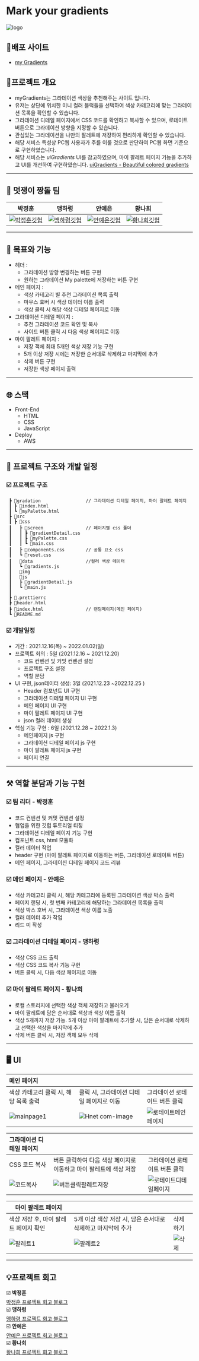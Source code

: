 # Mark your gradients

![logo](https://user-images.githubusercontent.com/48678872/152106982-84aa51a9-f4e8-48d8-9a74-2fa70d060e32.png)


## 🎨배포 사이트

 * [my Gradients](http://mygradients.s3-website.ap-northeast-2.amazonaws.com/gradation/#strawberry)

## 🎨프로젝트 개요

- myGradients는 그라데이션 색상을 추천해주는 사이트 입니다.
- 유저는 상단에 위치한 미니 컬러 블럭들을 선택하여 색상 카테고리에 맞는 그라데이션 목록을 확인할 수 있습니다. 
- 그라데이션 디테일 페이지에서 CSS 코드를 확인하고 복사할 수 있으며, 로테이트 버튼으로 그라데이션 방향을 지정할 수 있습니다.
- 관심있는 그라데이션을 나만의 팔레트에 저장하여 편리하게 확인할 수 있습니다.
- 해당 서비스 특성상 PC웹 사용자가 주를 이룰 것으로 판단하여 PC웹 화면 기준으로 구현하였습니다.
- 해당 서비스는 *uiGradients* UI를 참고하였으며, 마이 팔레트 페이지 기능을 추가하고 UI를 개선하여 구현하였습니다.
[uiGradients - Beautiful colored gradients](https://uigradients.com/#KingYna)

---

## 🏃 멋쟁이 짱돌 팀

|박정훈|맹하령|안예은|황나희|
|:---:|:---:|:---:|:---:|
|[![박정훈깃헙](https://avatars.githubusercontent.com/u/59543469?v=4)](https://github.com/Jetty2020)|[![맹하령깃헙](https://avatars.githubusercontent.com/u/82393165?v=4)](https://github.com/UNI-Meang)|[![안예은깃헙](https://avatars.githubusercontent.com/u/48678872?v=4)](https://github.com/yeeSilver)| [![황나희깃헙](https://avatars.githubusercontent.com/u/52391780?v=4)](https://github.com/skgml0)|

---

## 📝 목표와 기능

- 헤더 : 
    * 그라데이션 방향 변경하는 버튼 구현
    * 원하는 그라데이션 My palette에 저장하는 버튼 구현
- 메인 페이지 :
    * 색상 카테고리 별 추천 그라데이션 목록 출력
    * 마우스 호버 시 색상 데이터 이름 출력
    * 색상 클릭 시 해당 색상 디테일 페이지로 이동
- 그라데이션 디테일 페이지 :
    * 추천 그라데이션 코드 확인 및 복사
    * 사이드 버튼 클릭 시 다음 색상 페이지로 이동
- 마이 팔레트 페이지 :
    * 저장 객체 최대 5개인 색상 저장 기능 구현
    * 5개 이상 저장 시에는 저장한 순서대로 삭제하고 마지막에 추가
    * 삭제 버튼 구현
    * 저장한 색상 페이지 출력

---

## 🌐 스택

- Front-End
    - HTML
    - CSS
    - JavaScript
- Deploy
    - AWS

---
## 📆 프로젝트 구조와 개발 일정
### ☑️ 프로젝트 구조
```
 ┣ 📂gradation                 // 그라데이션 디테일 페이지, 마이 팔레트 페이지
 ┃ ┣ 📜index.html
 ┃ ┗ 📜myPalette.html
 ┣ 📂src
 ┃ ┣ 📂css
 ┃   ┣ 📂screen                // 페이지별 css 폴더
 ┃   ┃ ┣ 📜gradientDetail.css
 ┃   ┃ ┣ 📜myPalette.css
 ┃   ┃ ┗ 📜main.css
 ┃   ┣ 📜components.css        // 공통 요소 css
 ┃   ┗ 📜reset.css
 ┃   📂data                    //컬러 색상 데이터
 ┃   ┗ 📜gradients.js
 ┃   📂img
 ┃   📂js
 ┃   ┣ 📜gradientDetail.js
 ┃   ┗ 📜main.js
 ┃ 
 ┣ 📜.prettierrc
 ┣ 📜header.html
 ┣ 📜index.html                // 랜딩페이지(메인 페이지)
 ┗ 📜README.md
```

### ☑️ 개발일정

- 기간 : 2021.12.16(목) ~ 2022.01.02(일)
- 프로젝트 회의 : 5일 (2021.12.16 ~ 2021.12.20)
    - 코드 컨벤션 및 커밋 컨벤션 설정
    - 프로젝트 구조 설정
    - 역할 분담
- UI 구현, json데이터 생성: 3일 (2021.12.23 ~2022.12.25 )
    - Header 컴포넌트 UI 구현
    - 그라데이션 디테일 페이지 UI 구현
    - 메인 페이지 UI 구현
    - 마이 팔레트 페이지 UI 구현
    - json 컬러 데이터 생성
- 핵심 기능 구현 : 6일 (2021.12.28 ~ 2022.1.3)
    - 메인페이지 js 구현
    - 그라데이션 디테일 페이지 js 구현
    - 마이 팔레트 페이지 js 구현
    - 페이지 연결

---

## ⚒️ 역할 분담과 기능 구현

### ☑️ 팀 리더 - 박정훈

- 코드 컨벤션 및 커밋 컨벤션 설정
- 협업을 위한 깃헙 튜토리얼 티칭
- 그라데이션 디테일 페이지 기능 구현
- 컴포넌트 css, html 모듈화
- 컬러 데이터 작업
- header 구현 (마이 팔레트 페이지로 이동하는 버튼, 그라데이션 로테이트 버튼)
- 메인 페이지, 그라데이션 디테일 페이지 코드 리뷰

### ☑️ 메인 페이지 - 안예은

- 색상 카테고리 클릭 시, 해당 카테고리에 등록된 그라데이션 색상 박스 출력
- 페이지 랜딩 시, 첫 번째 카테고리에 해당하는 그라데이션 목록을 출력
- 색상 박스 호버 시, 그라데이션 색상 이름 노출
- 컬러 데이터 추가 작업
- 리드 미 작성

### ☑️ 그라데이션 디테일 페이지 - 맹하령

- 색상 CSS 코드 출력
- 색상 CSS 코드 복사 기능 구현
- 버튼 클릭 시, 다음 색상 페이지로 이동

### ☑️ 마이 팔레트 페이지 - 황나희

- 로컬 스토리지에 선택한 색상 객체 저장하고 불러오기
- 마이 팔레트에 담은 순서대로 색상과 색상 이름 출력
- 색상 5개까지 저장 가능. 5개 이상 마이 팔레트에 추가할 시, 담은 순서대로 삭제하고 선택한 색상을 마지막에 추가
- 삭제 버튼 클릭 시, 저장 객체 모두 삭제
---
## 🖥️ UI

|**메인 페이지**|  |  |
|:---|:---|:---|
|색상 카테고리 클릭 시, 해당 목록 출력|클릭 시, 그라데이션 디테일 페이지로 이동|그라데이션 로테이트 버튼 클릭|
|![mainpage1](https://user-images.githubusercontent.com/48678872/152106873-66d59557-9fbe-41d3-b08e-9e945cc9df4d.gif)|![Hnet com-image](https://user-images.githubusercontent.com/48678872/152131910-c9c8a82c-ebf8-45c4-a0c3-3d71154a6083.gif)|![로테이트메인페이지](https://user-images.githubusercontent.com/48678872/152139151-fa7fbea9-dea4-45b8-b041-b7fb96a327fe.gif)|

|**그라데이션 디테일 페이지**|  |  |
|:---|:---|:---|
|CSS 코드 복사|버튼 클릭하여 다음 색상 페이지로 이동하고 마이 팔레트에 색상 저장|그라데이션 로테이트 버튼 클릭|
|![코드복사](https://user-images.githubusercontent.com/48678872/152135582-132e566e-5427-417a-b9b6-81d8e82b56f0.gif)|![버튼클릭팔레트저장](https://user-images.githubusercontent.com/48678872/152135405-265eb9dd-c5ae-4f2e-b904-cbb8b19b7713.gif)|![로테이트디테일페이지](https://user-images.githubusercontent.com/48678872/152139082-7b4aa7aa-66bc-4492-b967-60a75e0b26d7.gif)|

|**마이 팔레트 페이지**|  |  |
| --- | --- | --- |
| 색상 저장 후, 마이 팔레트 페이지 확인 | 5개 이상 색상 저장 시, 담은 순서대로 삭제하고 마지막에 추가 | 삭제 하기 |
|![팔레트1](https://user-images.githubusercontent.com/48678872/152143757-ab596cac-d159-4713-adf3-e7e75b710d60.gif)|![팔레트2](https://user-images.githubusercontent.com/48678872/152137467-71002ca7-4af9-46f5-ae1a-79c5528a3d48.gif)|![삭제](https://user-images.githubusercontent.com/48678872/152136202-4f6d63a4-20a0-4782-ae8e-9eac5ca92321.gif)|

---
## 💡프로젝트 회고
☑️ **박정훈**  
[박정훈 프로젝트 회고 블로그]()  
☑️ **맹하령**  
[맹하령 프로젝트 회고 블로그]()  
☑️ **안예은**   
[안예은 프로젝트 회고 블로그]()  
☑️ **황나희**  
[황나희 프로젝트 회고 블로그]() 
